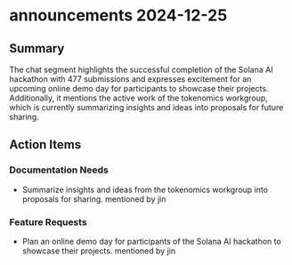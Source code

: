 # announcements 2024-12-25

## Summary
The chat segment highlights the successful completion of the Solana AI hackathon with 477 submissions and expresses excitement for an upcoming online demo day for participants to showcase their projects. Additionally, it mentions the active work of the tokenomics workgroup, which is currently summarizing insights and ideas into proposals for future sharing.

## Action Items

### Documentation Needs
- Summarize insights and ideas from the tokenomics workgroup into proposals for sharing. mentioned by jin

### Feature Requests
- Plan an online demo day for participants of the Solana AI hackathon to showcase their projects. mentioned by jin